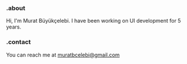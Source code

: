 ### .about
Hi, I'm Murat Büyükçelebi. I have been working on UI development for 5 years.

### .contact
You can reach me at muratbcelebi@gmail.com
